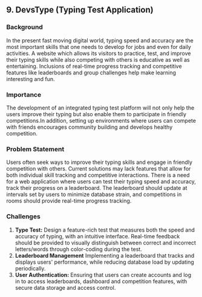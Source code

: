 ## 9. DevsType (Typing Test Application)

### Background

In the present fast moving digital world, typing speed and accuracy are the most important skills that one needs to develop for jobs and even for daily activities. A website which allows its visitors to practice, test, and improve their typing skills while also competing with others is educative as well as entertaining. Inclusions of real-time progress tracking and competitive features like leaderboards and group challenges help make learning interesting and fun.

### Importance

The development of an integrated typing test platform will not only help the users improve their typing but also enable them to participate in friendly competitions.In addition, setting up environments where users can compete with friends encourages community building and develops healthy competition.

### Problem Statement

Users often seek ways to improve their typing skills and engage in friendly competition with others. Current solutions may lack features that allow for both individual skill tracking and competitive interactions. There is a need for a web application where users can test their typing speed and accuracy, track their progress on a leaderboard. The leaderboard should update at intervals set by users to minimize database strain, and competitions in rooms should provide real-time progress tracking.

### Challenges

1. **Type Test:** Design a feature-rich test that measures both the speed and accuracy of typing, with an intuitive interface. Real-time feedback should be provided to visually distinguish between correct and incorrect letters/words through color-coding during the test.
2. **Leaderboard Management** Implementing a leaderboard that tracks and displays users' performance, while reducing database load by updating periodically.
3. **User Authentication:** Ensuring that users can create accounts and log in to access leaderboards, dashboard and competition features, with secure data storage and access control.
